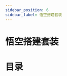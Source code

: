 ```yaml
---
sidebar_position: 6
sidebar_label: 悟空搭建套装
---
```


# 悟空搭建套装

# 目录

<cardbox>
  <card
    href="./wonder-building-kit-case-01/"
    title="三轮小摩托"
    description=""
    img={'https://wiki-media-ef.oss-cn-hongkong.aliyuncs.com/docs/microbit/building-blocks/wonder-building-kit/images/case-01-01.png'}
  />
  <card
    href="./wonder-building-kit-case-02/"
    title="巡线车"
    description=""
    img={'https://wiki-media-ef.oss-cn-hongkong.aliyuncs.com/docs/microbit/building-blocks/wonder-building-kit/images/case-02-01.png'}
  />
  <card
    href="./wonder-building-kit-case-03/"
    title="陀螺仪底座"
    description=""
    img={'https://wiki-media-ef.oss-cn-hongkong.aliyuncs.com/docs/microbit/building-blocks/wonder-building-kit/images/case-03-01.png'}
  />
  <card
    href="./wonder-building-kit-case-04/"
    title="避障车"
    description=""
    img={'https://wiki-media-ef.oss-cn-hongkong.aliyuncs.com/docs/microbit/building-blocks/wonder-building-kit/images/case-04-01.png'}
  />
  <card
    href="./wonder-building-kit-case-05/"
    title="旋转飞椅"
    description=""
    img={'https://wiki-media-ef.oss-cn-hongkong.aliyuncs.com/docs/microbit/building-blocks/wonder-building-kit/images/case-05-01.png'}
  />
  <card
    href="./wonder-building-kit-case-06/"
    title="大脚怪"
    description=""
    img={'https://wiki-media-ef.oss-cn-hongkong.aliyuncs.com/docs/microbit/building-blocks/wonder-building-kit/images/case-06-01.png'}
  />
  <card
    href="./wonder-building-kit-case-07/"
    title="计数篮球架"
    description=""
    img={'https://wiki-media-ef.oss-cn-hongkong.aliyuncs.com/docs/microbit/building-blocks/wonder-building-kit/images/case-07-01.png'}
  />
  <card
    href="./wonder-building-kit-case-08/"
    title="机械臂"
    description=""
    img={'https://wiki-media-ef.oss-cn-hongkong.aliyuncs.com/docs/microbit/building-blocks/wonder-building-kit/images/case-08-01.png'}
  />
  <card
    href="./wonder-building-kit-case-09/"
    title="自动感应门"
    description=""
    img={'https://wiki-media-ef.oss-cn-hongkong.aliyuncs.com/docs/microbit/building-blocks/wonder-building-kit/images/case-09-01.png'}
  />
  <card
    href="./wonder-building-kit-case-10/"
    title="划船车"
    description=""
    img={'https://wiki-media-ef.oss-cn-hongkong.aliyuncs.com/docs/microbit/building-blocks/wonder-building-kit/images/case-10-01.png'}
  />
  <card
    href="./wonder-building-kit-case-11/"
    title="迷你摩天轮"
    description=""
    img={'https://wiki-media-ef.oss-cn-hongkong.aliyuncs.com/docs/microbit/building-blocks/wonder-building-kit/images/case-11-01.png'}
  />
  <card
    href="./wonder-building-kit-case-12/"
    title="小铲车"
    description=""
    img={'https://wiki-media-ef.oss-cn-hongkong.aliyuncs.com/docs/microbit/building-blocks/wonder-building-kit/images/case-12-01.png'}
  />
  <card
    href="./wonder-building-kit-case-13/"
    title="跷跷板"
    description=""
    img={'https://wiki-media-ef.oss-cn-hongkong.aliyuncs.com/docs/microbit/building-blocks/wonder-building-kit/images/case-13-01.png'}
  />
  <card
    href="./wonder-building-kit-case-14/"
    title="测距吉他"
    description=""
    img={'https://wiki-media-ef.oss-cn-hongkong.aliyuncs.com/docs/microbit/building-blocks/wonder-building-kit/images/case-14-01.png'}
  />
  <card
    href="./wonder-building-kit-case-15/"
    title="行走机器人"
    description=""
    img={'https://wiki-media-ef.oss-cn-hongkong.aliyuncs.com/docs/microbit/building-blocks/wonder-building-kit/images/case-15-01.png'}
  />
  <card
    href="./wonder-building-kit-case-16/"
    title="清扫车"
    description=""
    img={'https://wiki-media-ef.oss-cn-hongkong.aliyuncs.com/docs/microbit/building-blocks/wonder-building-kit/images/case-16-01.png'}
  />
  <card
    href="./wonder-building-kit-case-17/"
    title="黄包车"
    description=""
    img={'https://wiki-media-ef.oss-cn-hongkong.aliyuncs.com/docs/microbit/building-blocks/wonder-building-kit/images/case-17-01.png'}
  />
  <card
    href="./wonder-building-kit-case-18/"
    title="云梯车"
    description=""
    img={'https://wiki-media-ef.oss-cn-hongkong.aliyuncs.com/docs/microbit/building-blocks/wonder-building-kit/images/case-18-01.png'}
  />
  <card
    href="./wonder-building-kit-case-19/"
    title="爬行车"
    description=""
    img={'https://wiki-media-ef.oss-cn-hongkong.aliyuncs.com/docs/microbit/building-blocks/wonder-building-kit/images/case-19-01.png'}
  />
  <card
    href="./wonder-building-kit-case-20/"
    title="智能晾衣架"
    description=""
    img={'https://wiki-media-ef.oss-cn-hongkong.aliyuncs.com/docs/microbit/building-blocks/wonder-building-kit/images/case-20-01.png'}
  />
  <card
    href="./wonder-building-kit-case-21/"
    title="爬行蜘蛛"
    description=""
    img={'https://wiki-media-ef.oss-cn-hongkong.aliyuncs.com/docs/microbit/building-blocks/wonder-building-kit/images/wonder-building-kit-case-21-01.png'}
  />
  <card
    href="./wonder-building-kit-case-22/"
    title="直升飞机"
    description=""
    img={'https://wiki-media-ef.oss-cn-hongkong.aliyuncs.com/docs/microbit/building-blocks/wonder-building-kit/images/wonder-building-kit-case-22-01.png'}
  />
  <card
    href="./wonder-building-kit-case-23/"
    title="火车头"
    description=""
    img={'https://wiki-media-ef.oss-cn-hongkong.aliyuncs.com/docs/microbit/building-blocks/wonder-building-kit/images/wonder-building-kit-case-23-01.png'}
  />
  <card
    href="./wonder-building-kit-case-24/"
    title="陀螺发射机"
    description=""
    img={'https://wiki-media-ef.oss-cn-hongkong.aliyuncs.com/docs/microbit/building-blocks/wonder-building-kit/images/wonder-building-kit-case-24-01.png'}
  />
  <card
    href="./wonder-building-kit-case-25/"
    title="打蛋器"
    description=""
    img={'https://wiki-media-ef.oss-cn-hongkong.aliyuncs.com/docs/microbit/building-blocks/wonder-building-kit/images/wonder-building-kit-case-25-01.png'}
  />
  <card
    href="./wonder-building-kit-case-26/"
    title="海盗船"
    description=""
    img={'https://wiki-media-ef.oss-cn-hongkong.aliyuncs.com/docs/microbit/building-blocks/wonder-building-kit/images/wonder-building-kit-case-26-01.png'}
  />
  <card
    href="./wonder-building-kit-case-27/"
    title="智能垃圾桶"
    description=""
    img={'https://wiki-media-ef.oss-cn-hongkong.aliyuncs.com/docs/microbit/building-blocks/wonder-building-kit/images/wonder-building-kit-case-27-01.png'}
  />
  <card
    href="./wonder-building-kit-case-28/"
    title="雨刷器"
    description=""
    img={'https://wiki-media-ef.oss-cn-hongkong.aliyuncs.com/docs/microbit/building-blocks/wonder-building-kit/images/wonder-building-kit-case-28-01.png'}
  />
  <card
    href="./wonder-building-kit-case-29/"
    title="投石车"
    description=""
    img={'https://wiki-media-ef.oss-cn-hongkong.aliyuncs.com/docs/microbit/building-blocks/wonder-building-kit/images/wonder-building-kit-case-29-01.png'}
  />
  <card
    href="./wonder-building-kit-case-30/"
    title="氛围灯"
    description=""
    img={'https://wiki-media-ef.oss-cn-hongkong.aliyuncs.com/docs/microbit/building-blocks/wonder-building-kit/images/wonder-building-kit-case-30-01.png'}
  />
  <card
    href="./wonder-building-kit-case-31/"
    title="画画机"
    description=""
    img={'https://wiki-media-ef.oss-cn-hongkong.aliyuncs.com/docs/microbit/building-blocks/wonder-building-kit/images/wonder-building-kit-case-31-01.png'}
  />
  <card
    href="./wonder-building-kit-case-32/"
    title="机械狗"
    description=""
    img={'https://wiki-media-ef.oss-cn-hongkong.aliyuncs.com/docs/microbit/building-blocks/wonder-building-kit/images/wonder-building-kit-case-32-01.png'}
  />
  <card
    href="./wonder-building-kit-case-33/"
    title="两轮摩托车"
    description=""
    img={'https://wiki-media-ef.oss-cn-hongkong.aliyuncs.com/docs/microbit/building-blocks/wonder-building-kit/images/wonder-building-kit-case-33-01.png'}
  />
  <card
    href="./wonder-building-kit-case-34/"
    title="机械狗"
    description=""
    img={'https://wiki-media-ef.oss-cn-hongkong.aliyuncs.com/docs/microbit/building-blocks/wonder-building-kit/images/wonder-building-kit-case-34-01.png'}
  />
  <card
    href="./wonder-building-kit-case-35/"
    title="游泳机器人"
    description=""
    img={'https://wiki-media-ef.oss-cn-hongkong.aliyuncs.com/docs/microbit/building-blocks/wonder-building-kit/images/wonder-building-kit-case-35-01.png'}
  />
  <card
    href="./wonder-building-kit-case-36/"
    title="叉车"
    description=""
    img={'https://wiki-media-ef.oss-cn-hongkong.aliyuncs.com/docs/microbit/building-blocks/wonder-building-kit/images/wonder-building-kit-case-36-01.png'}
  />
  <card
    href="./wonder-building-kit-case-37/"
    title="转向车"
    description=""
    img={'https://wiki-media-ef.oss-cn-hongkong.aliyuncs.com/docs/microbit/building-blocks/wonder-building-kit/images/wonder-building-kit-case-37-01.png'}
  />
  <card
    href="./wonder-building-kit-case-38/"
    title="钟摆"
    description=""
    img={'https://wiki-media-ef.oss-cn-hongkong.aliyuncs.com/docs/microbit/building-blocks/wonder-building-kit/images/wonder-building-kit-case-38-01.png'}
  />
  <card
    href="./wonder-building-kit-case-39/"
    title="举重机器人"
    description=""
    img={'https://wiki-media-ef.oss-cn-hongkong.aliyuncs.com/docs/microbit/building-blocks/wonder-building-kit/images/wonder-building-kit-case-39-01.png'}
  />
  <card
    href="./wonder-building-kit-case-40/"
    title="弓弩"
    description=""
    img={'https://wiki-media-ef.oss-cn-hongkong.aliyuncs.com/docs/microbit/building-blocks/wonder-building-kit/images/wonder-building-kit-case-40-01.png'}
  />
  <card
    href="./wonder-building-kit-case-41/"
    title="翅膀"
    description=""
    img={'https://wiki-media-ef.oss-cn-hongkong.aliyuncs.com/docs/microbit/building-blocks/wonder-building-kit/images/wonder-building-kit-case-41-01.png'}
  />
  <card
    href="./wonder-building-kit-case-42/"
    title="引体向上"
    description=""
    img={'https://wiki-media-ef.oss-cn-hongkong.aliyuncs.com/docs/microbit/building-blocks/wonder-building-kit/images/wonder-building-kit-case-42-01.png'}
  />
  <card
    href="./wonder-building-kit-case-43/"
    title="蠕虫车"
    description=""
    img={'https://wiki-media-ef.oss-cn-hongkong.aliyuncs.com/docs/microbit/building-blocks/wonder-building-kit/images/wonder-building-kit-case-43-01.png'}
  />
  <card
    href="./wonder-building-kit-case-44/"
    title="摇头风扇"
    description=""
    img={'https://wiki-media-ef.oss-cn-hongkong.aliyuncs.com/docs/microbit/building-blocks/wonder-building-kit/images/wonder-building-kit-case-44-01.png'}
  />
  <card
    href="./wonder-building-kit-case-45/"
    title="蟋蟀"
    description=""
    img={'https://wiki-media-ef.oss-cn-hongkong.aliyuncs.com/docs/microbit/building-blocks/wonder-building-kit/images/wonder-building-kit-case-45-01.png'}
  />
  <card
    href="./wonder-building-kit-case-46/"
    title="独轮车小人"
    description=""
    img={'https://wiki-media-ef.oss-cn-hongkong.aliyuncs.com/docs/microbit/building-blocks/wonder-building-kit/images/wonder-building-kit-case-46-01.png'}
  />
  <card
    href="./wonder-building-kit-case-47/"
    title="会飞的车"
    description=""
    img={'https://wiki-media-ef.oss-cn-hongkong.aliyuncs.com/docs/microbit/building-blocks/wonder-building-kit/images/wonder-building-kit-case-47-01.png'}
  />
  <card
    href="./wonder-building-kit-case-48/"
    title="跳绳机器人"
    description=""
    img={'https://wiki-media-ef.oss-cn-hongkong.aliyuncs.com/docs/microbit/building-blocks/wonder-building-kit/images/wonder-building-kit-case-48-01.png'}
  />
</cardbox>
